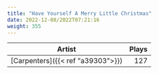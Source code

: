 ```yaml
---
title: "Have Yourself A Merry Little Christmas"
date: 2022-12-08/2022T07:21:16
weight: 355
---
```




 Artist | Plays 
----- | -----:
[Carpenters]({{< ref "a39303">}}) | 127
